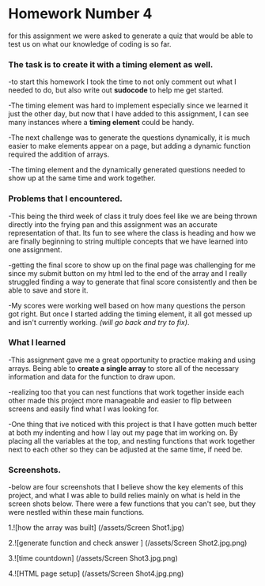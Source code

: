 # Homework Number 4

for this assignment we were asked to generate a quiz that would be able to test us on what our knowledge of coding is so far.

### The task is to create it with a timing element as well.
-to start this homework I took the time to not only comment out what I needed to do, but also write out __sudocode__ to help me get started.

-The timing element was hard to implement especially since we learned it just the other day, but now that I have added to this assignment, I can see many instances where a __timing element__ could be handy.

-The next challenge was to generate the questions dynamically, it is much easier to make elements appear on a page, but adding a dynamic function required the addition of arrays.

-The timing element and the dynamically generated questions needed to show up at the same time and work together.

### Problems that I encountered.

-This being the third week of class it truly does feel like we are being thrown directly into the frying pan and this assignment was an accurate representation of that. Its fun to see where the class is heading and how we are finally beginning to string multiple concepts that we have learned into one assignment.

-getting the final score to show up on the final page was challenging for me since my submit button on my html led to the end of the array and I really struggled finding a way to generate that final score consistently and then be able to save and store it.

-My scores were working well based on how many questions the person got right. But once I started adding the timing element, it all got messed up and isn't currently working. *(will go back and try to fix)*.

### What I learned

-This assignment gave me a great opportunity to practice making and using arrays. Being able to __create a single array__ to store all of the necessary information and data for the function to draw upon.

-realizing too that you can nest functions that work together inside each other made this project more manageable and easier to flip between screens and easily find what I was looking for.

-One thing that ive noticed with this project is that I have gotten much better at both my indenting and how I lay out my page that im working on. By placing all the variables at the top, and nesting functions that work together next to each other so they can be adjusted at the same time, if need be.

### Screenshots.

-below are four screenshots that I believe show the key elements of this project, and what I was able to build relies mainly on what is held in the screen shots below. There were a few functions that you can't see, but they were nestled within these main functions.

1.![how the array was built] (/assets/Screen Shot1.jpg)

2.![generate function and check answer ] (/assets/Screen Shot2.jpg.png)

3.![time countdown] (/assets/Screen Shot3.jpg.png)

4.![HTML page setup] (/assets/Screen Shot4.jpg.png)